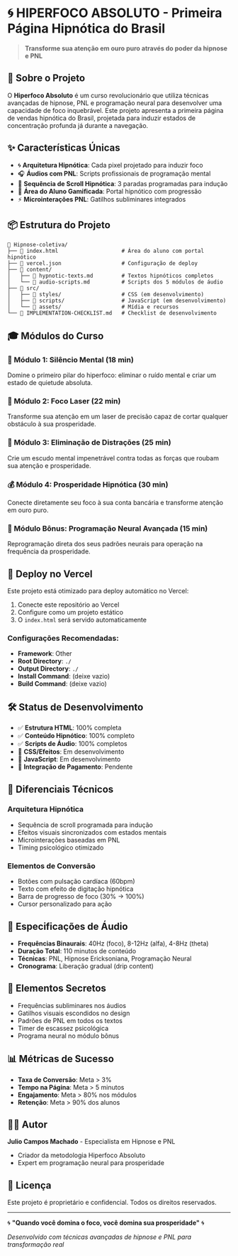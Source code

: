 # 🌀 HIPERFOCO ABSOLUTO - Primeira Página Hipnótica do Brasil

> **Transforme sua atenção em ouro puro através do poder da hipnose e PNL**

## 🎯 Sobre o Projeto

O **Hiperfoco Absoluto** é um curso revolucionário que utiliza técnicas avançadas de hipnose, PNL e programação neural para desenvolver uma capacidade de foco inquebrável. Este projeto apresenta a primeira página de vendas hipnótica do Brasil, projetada para induzir estados de concentração profunda já durante a navegação.

## ✨ Características Únicas

- 🌀 **Arquitetura Hipnótica**: Cada pixel projetado para induzir foco
- 🎧 **Áudios com PNL**: Scripts profissionais de programação mental
- 🧠 **Sequência de Scroll Hipnótica**: 3 paradas programadas para indução
- 💎 **Área do Aluno Gamificada**: Portal hipnótico com progressão
- ⚡ **Microinterações PNL**: Gatilhos subliminares integrados

## 📦 Estrutura do Projeto

```
📁 Hipnose-coletiva/
├── 📄 index.html                    # Área do aluno com portal hipnótico
├── 📄 vercel.json                   # Configuração de deploy
├── 📁 content/
│   ├── 📄 hypnotic-texts.md         # Textos hipnóticos completos
│   └── 📄 audio-scripts.md          # Scripts dos 5 módulos de áudio
├── 📁 src/
│   ├── 📁 styles/                   # CSS (em desenvolvimento)
│   ├── 📁 scripts/                  # JavaScript (em desenvolvimento)
│   └── 📁 assets/                   # Mídia e recursos
└── 📄 IMPLEMENTATION-CHECKLIST.md   # Checklist de desenvolvimento
```

## 🎓 Módulos do Curso

### 🧘 Módulo 1: Silêncio Mental (18 min)
Domine o primeiro pilar do hiperfoco: eliminar o ruído mental e criar um estado de quietude absoluta.

### 🎯 Módulo 2: Foco Laser (22 min)
Transforme sua atenção em um laser de precisão capaz de cortar qualquer obstáculo à sua prosperidade.

### 🚫 Módulo 3: Eliminação de Distrações (25 min)
Crie um escudo mental impenetrável contra todas as forças que roubam sua atenção e prosperidade.

### 💰 Módulo 4: Prosperidade Hipnótica (30 min)
Conecte diretamente seu foco à sua conta bancária e transforme atenção em ouro puro.

### 🤖 Módulo Bônus: Programação Neural Avançada (15 min)
Reprogramação direta dos seus padrões neurais para operação na frequência da prosperidade.

## 🚀 Deploy no Vercel

Este projeto está otimizado para deploy automático no Vercel:

1. Conecte este repositório ao Vercel
2. Configure como um projeto estático
3. O `index.html` será servido automaticamente

### Configurações Recomendadas:
- **Framework**: Other
- **Root Directory**: `./`
- **Output Directory**: `./`
- **Install Command**: (deixe vazio)
- **Build Command**: (deixe vazio)

## 🛠️ Status de Desenvolvimento

- ✅ **Estrutura HTML**: 100% completa
- ✅ **Conteúdo Hipnótico**: 100% completo
- ✅ **Scripts de Áudio**: 100% completos
- 🔧 **CSS/Efeitos**: Em desenvolvimento
- 🔧 **JavaScript**: Em desenvolvimento
- 🔧 **Integração de Pagamento**: Pendente

## 🌟 Diferenciais Técnicos

### Arquitetura Hipnótica
- Sequência de scroll programada para indução
- Efeitos visuais sincronizados com estados mentais
- Microinterações baseadas em PNL
- Timing psicológico otimizado

### Elementos de Conversão
- Botões com pulsação cardíaca (60bpm)
- Texto com efeito de digitação hipnótica
- Barra de progresso de foco (30% → 100%)
- Cursor personalizado para ação

## 🎵 Especificações de Áudio

- **Frequências Binaurais**: 40Hz (foco), 8-12Hz (alfa), 4-8Hz (theta)
- **Duração Total**: 110 minutos de conteúdo
- **Técnicas**: PNL, Hipnose Ericksoniana, Programação Neural
- **Cronograma**: Liberação gradual (drip content)

## 🔮 Elementos Secretos

- Frequências subliminares nos áudios
- Gatilhos visuais escondidos no design
- Padrões de PNL em todos os textos
- Timer de escassez psicológica
- Programa neural no módulo bônus

## 📊 Métricas de Sucesso

- **Taxa de Conversão**: Meta > 3%
- **Tempo na Página**: Meta > 5 minutos
- **Engajamento**: Meta > 80% nos módulos
- **Retenção**: Meta > 90% dos alunos

## 👨‍💻 Autor

**Julio Campos Machado** - Especialista em Hipnose e PNL
- Criador da metodologia Hiperfoco Absoluto
- Expert em programação neural para prosperidade

## 📝 Licença

Este projeto é proprietário e confidencial. Todos os direitos reservados.

---

🌀 **"Quando você domina o foco, você domina sua prosperidade"** 🌀

*Desenvolvido com técnicas avançadas de hipnose e PNL para transformação real*

